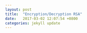 ```yaml
---
layout: post
title:  "Encryption/Decryption RSA"
date:   2017-03-02 12:07:54 +0800
categories: jekyll update
---
```



